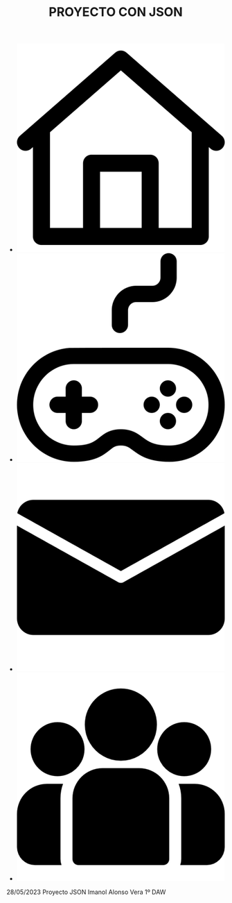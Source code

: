 <!DOCTYPE html>
<html lang="es">
<head>
    <meta charset="UTF-8">
    <meta http-equiv="X-UA-Compatible" content="IE=edge">
    <meta name="viewport" content="width=device-width, initial-scale=1.0">
    <link rel="stylesheet" href="style.css">
    <title>Proyecto Tercer Trimestre JSON</title>
</head>
<body>
    <div class="general">
        <header class="imagen"><h1>PROYECTO CON JSON</h1></header>
        <div id="central">
            <nav>
                <ul>
                    <li><a href="index.html"><img src="imagenes/casa.png"></a></li>
                    <li><a href="#"><img src="imagenes/palanca-de-mando.png"></a></li>
                    <li><a href="formulario.html"><img src="imagenes/letra.png"></a></li>
                    <li><a href="#"><img src="imagenes/grupo.png"></a></li>
                </ul>
            </nav>
        <div id="principal"></div>
    </div>
        <footer>
            <p> 28/05/2023 Proyecto JSON Imanol Alonso Vera 1º DAW</p>
        </footer>
    </div>

 <script>
    fetch('https://free-to-play-games-database.p.rapidapi.com/api/games?platform=pc',{
	 method: 'GET',
	 headers: {
	 	'X-RapidAPI-Key': '6794d82e63msh7504074a084680cp10b435jsn696e01831761',
	 	'X-RapidAPI-Host': 'free-to-play-games-database.p.rapidapi.com'
	 }})
        .then(response => response.json())
        .then(function (juegos) {
            document.getElementById("principal").innerHTML = "";

            for (var i = 0; i < 24; i++) {

                document.getElementById("principal").innerHTML +=
                    "<div class='tarjeta'>" +
                       "<a href='juego.html?id=" + juegos[i].id + "'>" + "<img src='" + juegos[i].thumbnail + "'> " + "</a>" +
                            "<p>" + juegos[i].title + "</p>"
                    "</div>";              
            }
        });  
</script>
</body>
</html>

